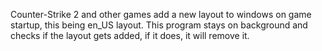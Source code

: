 Counter-Strike 2 and other games add a new layout to windows on game startup, this being en_US layout. This program stays on background and checks if the layout gets added, if it does, it will remove it.
